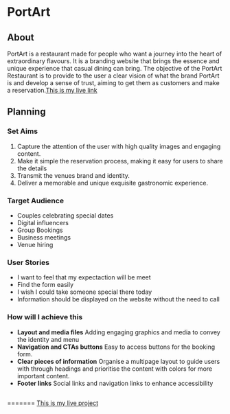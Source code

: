 # PortArt

## About
PortArt is a restaurant made for people who want  a journey into the heart of extraordinary flavours. It is a branding website that brings the essence and unique experience that casual dining can bring. The objective of the PortArt Restaurant is to provide to the user a clear vision of what the brand PortArt is and develop a sense of trust, aiming to get them as customers and make a reservation.[This is my live link](https://dinacoding.github.io/PortArt/)

## Planning
### Set Aims
1. Capture the attention of the user with high quality images and engaging content.
2. Make it simple the reservation process, making it easy for users to share the details
3. Transmit the venues brand and identity.
4. Deliver a memorable and unique exquisite gastronomic experience.

### Target Audience 
- Couples celebrating special dates
- Digital influencers
- Group Bookings
- Business meetings
- Venue hiring

### User Stories
- I want to feel that my expectaction will be meet
- Find the form easily
- I wish I could take someone special there today
- Information should be displayed on the website without the need to call



### How will I achieve this 
- **Layout and media files** Adding engaging graphics and media to convey the identity and menu
- **Navigation and CTAs buttons** Easy to access buttons for the booking form.
- **Clear pieces of information** Organise a multipage layout to guide users with through headings and prioritise the content with colors for more important content.
- **Footer links** Social links and navigation links to enhance accessibility

##
=======
[This is my live project][def]

[def]: https://dinacoding.github.io/PortArt/gi
